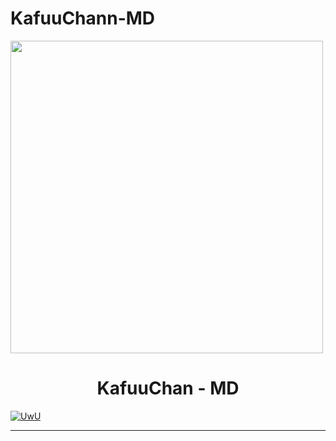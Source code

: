 # KafuuChann-MD
<img src="https://telegra.ph/file/ed30f94fcc6fc41fc25e2.jpg" width="500"/>

</p>

<h1 align="center">KafuuChan - MD</h1>

<p align="center">

  <a href="https://github.com/KafuuChann"><img src="http://readme-typing-svg.herokuapp.com?color=FFFFFF&center=true&vCenter=true&multiline=false&lines=KafuuChann+BOT+Multi+Device;Base+ori+by+Hisoka;Recode+By+KafuuChann;Give+star+and+forks+this+Repo+:D;Follow+My+Github" alt="UwU">

</p>

---------
